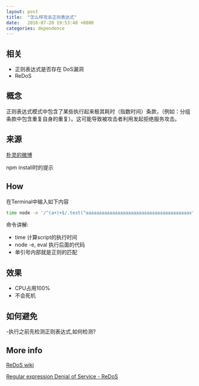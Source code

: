 ```yaml
---
layout: post
title:  "怎么样攻击正则表达式"
date:   2016-07-20 19:53:40 +0800
categories: dependence
---
```



## 相关
- 正则表达式是否存在 DoS漏洞
- ReDoS

## 概念
正则表达式模式中包含了某些执行起来极其耗时（指数时间）条款，（例如：分组条款中包含重复自身的重复）。这可能导致被攻击者利用发起拒绝服务攻击。

## 来源
[朴灵的微博](http://weibo.com/1744667943/DBfnJ32TX)

npm install时的提示

## How
在Terminal中输入如下内容

```bash
time node -e '/^(a+)+$/.test("aaaaaaaaaaaaaaaaaaaaaaaaaaaaaaaaaaaaaaax")'
```
命令讲解:
- time 计算script的执行时间
- node -e, eval 执行后面的代码
- 单引号内部就是正则的匹配

## 效果
- CPU占用100%
- 不会死机

## 如何避免
-执行之前先检测正则表达式,如何检测?

##  More info
[ReDoS wiki](https://en.wikipedia.org/wiki/ReDoS)

[Regular expression Denial of Service - ReDoS](https://www.owasp.org/index.php/Regular_expression_Denial_of_Service_-_ReDoS)